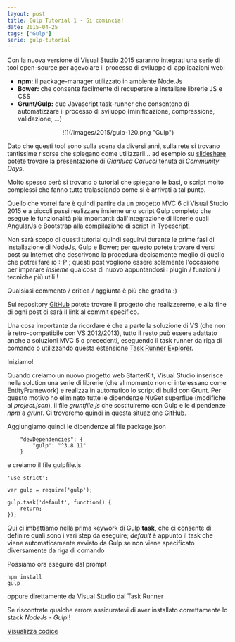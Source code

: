 ```yaml
---
layout: post
title: Gulp Tutorial 1 - Si comincia!
date: 2015-04-25
tags: ["Gulp"]
serie: gulp-tutorial
---
```


Con la nuova versione di Visual Studio 2015 saranno integrati una serie di tool open-source per agevolare il processo di sviluppo di applicazioni web:
* **npm:** il package-manager utilizzato in ambiente Node.Js
* **Bower:** che consente facilmente di recuperare e installare librerie JS e CSS
* **Grunt/Gulp:** due Javascript task-runner che consentono di automatizzare il processo di sviluppo (minificazione, compressione, validazione, ...)

<div style="text-align:center">![](/images/2015/gulp-120.png "Gulp")</div>
<!-- more -->

Dato che questi tool sono sulla scena da diversi anni, sulla rete si trovano tantissime risorse che spiegano come utilizzarli... ad esempio su [slideshare](http://www.slideshare.net/rucka/bower-grunt-and-npm) potete trovare la presentazione di *Gianluca Carucci* tenuta ai *Community Days*.

Molto spesso però si trovano o tutorial che spiegano le basi, o script molto complessi che fanno tutto tralasciando come si è arrivati a tal punto.

Quello che vorrei fare è quindi partire da un progetto MVC 6 di Visual Studio 2015 e a piccoli passi realizzare insieme uno script Gulp completo che esegue le funzionalità più importanti: dall'integrazione di librerie quali AngularJs e Bootstrap alla compilazione di script in Typescript.

Non sarà scopo di questi tutorial quindi seguirvi durante le prime fasi di installazione di NodeJs, Gulp e Bower; per questo potete trovare diversi post su Internet che descrivono la procedura decisamente meglio di quello che potrei fare io :-P ; questi post vogliono essere solamente l'occasione per imparare *insieme* qualcosa di nuovo appuntandosi i plugin / funzioni / tecniche più utili ! 

Qualsiasi commento / critica / aggiunta è più che gradita :)

Sul repository [GitHub](https://github.com/salem84/AngularTsMvcWebApp) potete trovare il progetto che realizzeremo, e alla fine di ogni post ci sarà il link al commit specifico.

Una cosa importante da ricordare è che a parte la soluzione di VS (che non è retro-compatibile con VS 2012/2013), tutto il resto può essere adattato anche a soluzioni MVC 5 o precedenti, eseguendo il task runner da riga di comando o utilizzando questa estensione [Task Runner Explorer](https://visualstudiogallery.msdn.microsoft.com/8e1b4368-4afb-467a-bc13-9650572db708).

Iniziamo!

Quando creiamo un nuovo progetto web StarterKit, Visual Studio inserisce nella solution una serie di librerie (che al momento non ci interessano come EntityFramework) e realizza in automatico lo script di build con Grunt.
Per questo motivo ho eliminato tutte le dipendenze NuGet superflue (modifiche al *project.json*), il file *gruntfile.js* che sostituiremo con Gulp e le dipendenze *npm* a *grunt*.
Ci troveremo quindi in questa situazione [GitHub](https://github.com/salem84/AngularTsMvcWebApp/tree/335c9bc2ad8d6f14d6b574fc6ccd6b6f6e4aac7a).

Aggiungiamo quindi le dipendenze al file package.json 

```
	"devDependencies": {
        "gulp": "^3.8.11"
    }
```

e creiamo il file gulpfile.js

```
'use strict';

var gulp = require('gulp');

gulp.task('default', function() {
    return;
});
```

Qui ci imbattiamo nella prima keywork di Gulp **task**, che ci consente di definire quali sono i vari step da eseguire; *default* è appunto il task che viene automaticamente avviato da Gulp se non viene specificato diversamente da riga di comando

Possiamo ora eseguire dal prompt
```
npm install
gulp
```
oppure direttamente da Visual Studio dal Task Runner

Se riscontrate qualche errore assicuratevi di aver installato correttamente lo stack *NodeJs - Gulp*!!

[Visualizza codice](https://github.com/salem84/AngularTsMvcWebApp/tree/2686a459209ba5a6ae777151e0ca2d4e83ecefd6)
